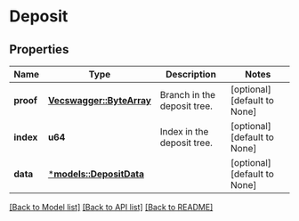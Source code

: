 # Deposit

## Properties
Name | Type | Description | Notes
------------ | ------------- | ------------- | -------------
**proof** | [**Vec<swagger::ByteArray>**](ByteArray.md) | Branch in the deposit tree. | [optional] [default to None]
**index** | **u64** | Index in the deposit tree. | [optional] [default to None]
**data** | [***models::DepositData**](DepositData.md) |  | [optional] [default to None]

[[Back to Model list]](../README.md#documentation-for-models) [[Back to API list]](../README.md#documentation-for-api-endpoints) [[Back to README]](../README.md)



